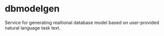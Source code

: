 # dbmodelgen
Service for generating realtional database model based on user-provided natural language task text.
